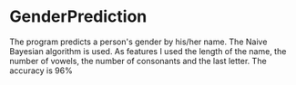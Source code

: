 # GenderPrediction

The program predicts a person's gender by his/her name. 
The Naive Bayesian algorithm is used. 
As features I used the length of the name, the number of vowels, the number of consonants and the last letter.
The accuracy is 96%
